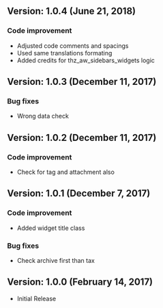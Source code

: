## Version: 1.0.4 (June 21, 2018)

### Code improvement

  - Adjusted code comments and spacings
  - Used same translations formating
  - Added credits for thz_aw_sidebars_widgets logic
  
## Version: 1.0.3 (December 11, 2017)

### Bug fixes

  - Wrong data check
  

## Version: 1.0.2 (December 11, 2017)

### Code improvement

  - Check for tag and attachment also


## Version: 1.0.1 (December 7, 2017)

### Code improvement

  - Added widget title class


### Bug fixes

  - Check archive first than tax
  

## Version: 1.0.0 (February 14, 2017)

  - Initial Release